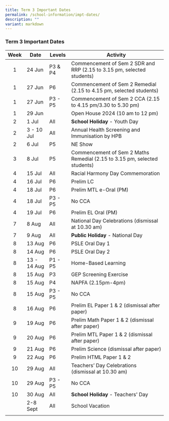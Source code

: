 ```yaml
---
title: Term 3 Important Dates
permalink: /school-information/impt-dates/
description: ""
variant: markdown
---
```

### Term 3 Important Dates

| Week | Date | Levels | Activity |
|:---:| -------- | --- | --- |
| 1 | 24 Jun | P3 & P4 | Commencement of Sem 2 SDR and RRP (2.15 to 3.15 pm, selected students) |
| 1 | 27 Jun | P6 | Commencement of Sem 2 Remedial (2.15 to 4.15 pm, selected students) |
| 1 | 27 Jun | P3 - P5 | Commencement of Sem 2 CCA (2.15 to 4.15 pm/3.30 to 5.30 pm) |
| 1 | 29 Jun |  | Open House 2024 (10 am to 12 pm) |
| 2 | 1 Jul | All | **School Holiday** - Youth Day |
| 2 | 3 - 10 Jul | All | Annual Health Screening and Immunisation by HPB |
| 2 | 6 Jul | P5 | NE Show |
| 3 | 8 Jul | P5 | Commencement of Sem 2 Maths Remedial (2.15 to 3.15 pm, selected students) |
| 4 | 15 Jul | All | Racial Harmony Day Commemoration |
| 4 | 16 Jul | P6 | Prelim LC |
| 4 | 18 Jul | P6 | Prelim MTL e-Oral (PM) |
| 4 | 18 Jul  | P3 - P5 | No CCA |
| 4 | 19 Jul | P6 | Prelim EL Oral (PM) |
| 7 | 8 Aug | All | National Day Celebrations (dismissal at 10.30 am) |
| 7 | 9 Aug | All | **Public Holiday** - National Day |
| 8 | 13 Aug | P6 | PSLE Oral Day 1  |
| 8 | 14 Aug | P6 | PSLE Oral Day 2  |
| 8 | 13 - 14 Aug | P1 - P5 | Home-Based Learning |
| 8 | 15 Aug | P3 | GEP Screening Exercise |
| 8 | 15 Aug | P4 | NAPFA (2.15pm-4pm) |
| 8 | 15 Aug | P3 - P5 | No CCA |
| 8 | 16 Aug | P6 | Prelim EL Paper 1 & 2 (dismissal after paper) |
| 9 | 19 Aug | P6 | Prelim Math Paper 1 & 2 (dismissal after paper) |
| 9 | 20 Aug | P6 | Prelim MTL Paper 1 & 2 (dismissal after paper) |
| 9 | 21 Aug | P6 | Prelim Science (dismissal after paper) |
| 9 | 22 Aug | P6 | Prelim HTML Paper 1 & 2 |
| 10 | 29 Aug | All | Teachers’ Day Celebrations (dismissal at 10.30 am) |
| 10 | 29 Aug | P3 - P5 | No CCA |
| 10 | 30 Aug | All | **School Holiday** - Teachers' Day |
|  | 2-8 Sept | All | School Vacation |
|  |  |  |  |